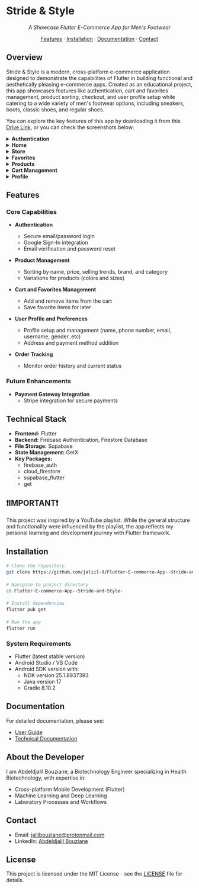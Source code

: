 # Stride & Style

<div align="center">

*A Showcase Flutter E-Commerce App for Men's Footwear*

[Features](#features) · [Installation](#installation) · [Documentation](#documentation) · [Contact](#contact)

</div>

## Overview

Stride & Style is a modern, cross-platform e-commerce application designed to demonstrate the capabilities of Flutter in building functional and aesthetically pleasing e-commerce apps. Created as an educational project, this app showcases features like authentication, cart and favorites management, product sorting, checkout, and user profile setup while catering to a wide variety of men's footwear options, including sneakers, boots, classic shoes, and regular shoes.

You can explore the key features of this app by doanloading it from this [Drive Link](https://drive.google.com/file/d/1v9B6bKQPwBGRlbTGvC98UdlRS_smFMDj/view?usp=drive_link), or you can check the screenshots below:

<details>
<summary><strong>Authentication</strong></summary>

<div align="center">
  <img src="assets/screenshots/authentication/onboarding.jpg" alt="Onboarding" width="150">
  <img src="assets/screenshots/authentication/login.jpg" alt="Login" width="150">
  <img src="assets/screenshots/authentication/register.jpg" alt="Register" width="150">
</div>

</details>

<details>
<summary><strong>Home</strong></summary>

<div align="center">
  <img src="assets/screenshots/store/home-1.jpg" alt="Home 1" width="150">
  <img src="assets/screenshots/store/home-2.jpg" alt="Home 2" width="150">
</div>

</details>

<details>
<summary><strong>Store</strong></summary>

<div align="center">
  <img src="assets/screenshots/store/store-1.jpg" alt="Store 1" width="150">
  <img src="assets/screenshots/store/store-2.jpg" alt="Store 2" width="150">
  <img src="assets/screenshots/store/store-3.jpg" alt="Store 3" width="150">
</div>

</details>


<details>
<summary><strong>Favorites</strong></summary>

<div align="center">
  <img src="assets/screenshots/store/favorites.jpg" alt="Favorites" width="150">
</div>

</details>

<details>
<summary><strong>Products</strong></summary>

<div align="center">
  <img src="https://github.com/jaliil-9/Flutter-E-commerce-App--Stride-and-Style-/blob/master/assets/screenshots/store/category-products1.jpg" alt="Category Products 1" width="150">
  <img src="assets/screenshots/store/category-products-2.jpg" alt="Category Products 2" width="150">
  <img src="assets/screenshots/store/category-products-3.jpg" alt="Category Products 3" width="150">
  <img src="assets/screenshots/store/product-details.jpg" alt="Product Details 1" width="150">
  <img src="assets/screenshots/store/product-details-2.jpg" alt="Product Details 2" width="150">
  <img src="assets/screenshots/store/view-all.jpg" alt="View All Products" width="150">
</div>

</details>

<details>
<summary><strong>Cart Management</strong></summary>

<div align="center">
  <img src="assets/screenshots/management/cart.jpg" alt="Cart" width="150">
  <img src="assets/screenshots/management/order-review.jpg" alt="Order Review" width="150">
  <img src="assets/screenshots/management/orders.jpg" alt="Orders" width="150">
  <img src="assets/screenshots/management/addresses.jpg" alt="Addresses" width="150">
  <img src="assets/screenshots/management/payment-methods.jpg" alt="Payment Methods" width="150">
</div>

</details>


<details>
<summary><strong>Profile</strong></summary>

<div align="center">
  <img src="assets/screenshots/management/settings.jpg" alt="Settings" width="150">
  <img src="assets/screenshots/management/profile-settings.jpg" alt="Profile Settings" width="150">
</div>

</details>

## Features

### Core Capabilities

- **Authentication**
  - Secure email/password login
  - Google Sign-In integration
  - Email verification and password reset

- **Product Management**
  - Sorting by name, price, selling trends, brand, and category
  - Variations for products (colors and sizes)

- **Cart and Favorites Management**
  - Add and remove items from the cart
  - Save favorite items for later

- **User Profile and Preferences**
  - Profile setup and management (name, phone number, email, username, gender..etc)
  - Address and payment method addition

- **Order Tracking**
  - Monitor order history and current status

### Future Enhancements

- **Payment Gateway Integration**
  - Stripe integration for secure payments

## Technical Stack

- **Frontend:** Flutter
- **Backend:** Firebase Authentication, Firestore Database
- **File Storage:** Supabase
- **State Management:** GetX
- **Key Packages:**
  - firebase_auth
  - cloud_firestore
  - supabase_flutter
  - get

## ❗IMPORTANT❗
This project was inspired by a YouTube playlist. While the general structure and functionality were influenced by the playlist, the app reflects my personal learning and development journey with Flutter framework.

## Installation

```bash
# Clone the repository
git clone https://github.com/jaliil-9/Flutter-E-commerce-App--Stride-and-Style-.git

# Navigate to project directory
cd Flutter-E-commerce-App--Stride-and-Style-

# Install dependencies
flutter pub get

# Run the app
flutter run
```

### System Requirements

- Flutter (latest stable version)
- Android Studio / VS Code
- Android SDK version with:
  - NDK version 25.1.8937393
  - Java version 17
  - Gradle 8.10.2

## Documentation

For detailed documentation, please see:
- [User Guide](docs/USER_GUIDE.md)
- [Technical Documentation](docs/TECHNICAL.md)

## About the Developer

I am Abdeldjalil Bouziane, a Biotechnology Engineer specializing in Health Biotechnology, with expertise in:
- Cross-platform Mobile Development (Flutter)
- Machine Learning and Deep Learning
- Laboratory Processes and Workflows

## Contact

- Email: jalilbouziane@protonmail.com
- LinkedIn: [Abdeldjalil Bouziane](https://www.linkedin.com/in/abdeldjalil-bouziane-0a7079288/)

## License

This project is licensed under the MIT License - see the [LICENSE](LICENSE) file for details.


